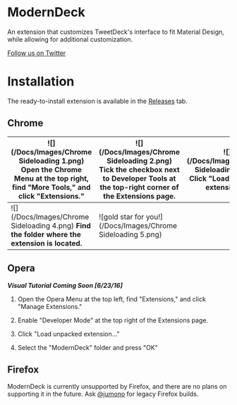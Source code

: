 
# ModernDeck

An extension that customizes TweetDeck's interface to fit Material Design, while allowing for additional customization.

[Follow us on Twitter](https://twitter.com/ModernDeck)

# Installation

The ready-to-install extension is available in the [Releases](https://github.com/ciolt/ModernDeck/releases) tab.

## Chrome

|![](/Docs/Images/Chrome Sideloading 1.png) Open the Chrome Menu at the top right, find "More Tools," and click "Extensions." |![](/Docs/Images/Chrome Sideloading 2.png) Tick the checkbox next to Developer Tools at the top-right corner of the Extensions page. |![](/Docs/Images/Chrome Sideloading 3.png) Click "Load unpacked extension..." |
|-----------------------------------------------------------------------------------|-------------------------------------------------------------------------------------------|---------------------------------|
| ![](/Docs/Images/Chrome Sideloading 4.png) **Find the folder where the extension is located.** |![gold star for you!](/Docs/Images/Chrome Sideloading 5.png)| |

## Opera

_**Visual Tutorial Coming Soon [6/23/16]**_

1. Open the Opera Menu at the top left, find "Extensions," and click "Manage Extensions."

2. Enable "Developer Mode" at the top right of the Extensions page.

3. Click "Load unpacked extension..."

4. Select the "ModernDeck" folder and press "OK"


## Firefox

ModernDeck is currently unsupported by Firefox, and there are no plans on supporting it in the future. Ask [@jumono](https://github.com/jumono) for legacy Firefox builds.